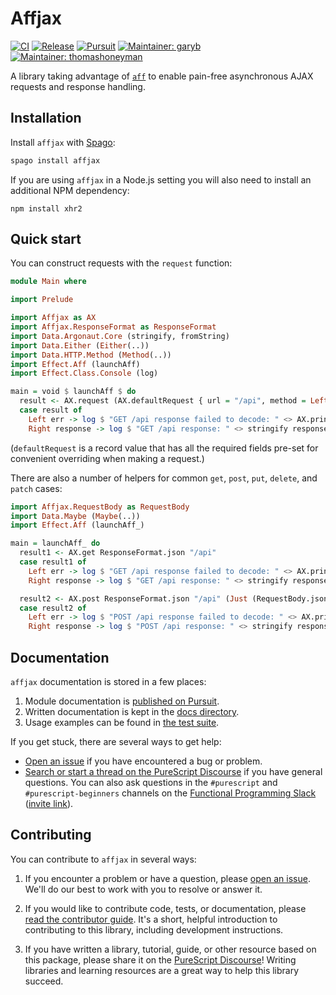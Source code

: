 # Affjax

[![CI](https://github.com/purescript-contrib/purescript-affjax/workflows/CI/badge.svg?branch=main)](https://github.com/purescript-contrib/purescript-affjax/actions?query=workflow%3ACI+branch%3Amain)
[![Release](https://img.shields.io/github/release/purescript-contrib/purescript-affjax.svg)](https://github.com/purescript-contrib/purescript-affjax/releases)
[![Pursuit](https://pursuit.purescript.org/packages/purescript-affjax/badge)](https://pursuit.purescript.org/packages/purescript-affjax)
[![Maintainer: garyb](https://img.shields.io/badge/maintainer-garyb-teal.svg)](https://github.com/garyb)
[![Maintainer: thomashoneyman](https://img.shields.io/badge/maintainer-thomashoneyman-teal.svg)](https://github.com/thomashoneyman)

A library taking advantage of [`aff`](https://github.com/purescript-contrib/purescript-aff) to enable pain-free asynchronous AJAX requests and response handling.

## Installation

Install `affjax` with [Spago](https://github.com/purescript/spago):

```sh
spago install affjax
```

If you are using `affjax` in a Node.js setting you will also need to install an additional NPM dependency:

```
npm install xhr2
```

## Quick start

You can construct requests with the `request` function:

```purescript
module Main where

import Prelude

import Affjax as AX
import Affjax.ResponseFormat as ResponseFormat
import Data.Argonaut.Core (stringify, fromString)
import Data.Either (Either(..))
import Data.HTTP.Method (Method(..))
import Effect.Aff (launchAff)
import Effect.Class.Console (log)

main = void $ launchAff $ do
  result <- AX.request (AX.defaultRequest { url = "/api", method = Left GET, responseFormat = ResponseFormat.json })
  case result of
    Left err -> log $ "GET /api response failed to decode: " <> AX.printError err
    Right response -> log $ "GET /api response: " <> stringify response.body
```

(`defaultRequest` is a record value that has all the required fields pre-set for convenient overriding when making a request.)

There are also a number of helpers for common `get`, `post`, `put`, `delete`, and `patch` cases:

```purescript
import Affjax.RequestBody as RequestBody
import Data.Maybe (Maybe(..))
import Effect.Aff (launchAff_)

main = launchAff_ do
  result1 <- AX.get ResponseFormat.json "/api"
  case result1 of
    Left err -> log $ "GET /api response failed to decode: " <> AX.printError err
    Right response -> log $ "GET /api response: " <> stringify response.body

  result2 <- AX.post ResponseFormat.json "/api" (Just (RequestBody.json (fromString "test")))
  case result2 of
    Left err -> log $ "POST /api response failed to decode: " <> AX.printError err
    Right response -> log $ "POST /api response: " <> stringify response.body
```

## Documentation

`affjax` documentation is stored in a few places:

1. Module documentation is [published on Pursuit](https://pursuit.purescript.org/packages/purescript-affjax).
2. Written documentation is kept in the [docs directory](./docs).
3. Usage examples can be found in [the test suite](./test).

If you get stuck, there are several ways to get help:

- [Open an issue](https://github.com/purescript-contrib/purescript-affjax/issues) if you have encountered a bug or problem.
- [Search or start a thread on the PureScript Discourse](https://discourse.purescript.org) if you have general questions. You can also ask questions in the `#purescript` and `#purescript-beginners` channels on the [Functional Programming Slack](https://functionalprogramming.slack.com) ([invite link](https://fpchat-invite.herokuapp.com/)).

## Contributing

You can contribute to `affjax` in several ways:

1. If you encounter a problem or have a question, please [open an issue](https://github.com/purescript-contrib/purescript-affjax/issues). We'll do our best to work with you to resolve or answer it.

2. If you would like to contribute code, tests, or documentation, please [read the contributor guide](./CONTRIBUTING.md). It's a short, helpful introduction to contributing to this library, including development instructions.

3. If you have written a library, tutorial, guide, or other resource based on this package, please share it on the [PureScript Discourse](https://discourse.purescript.org)! Writing libraries and learning resources are a great way to help this library succeed.
